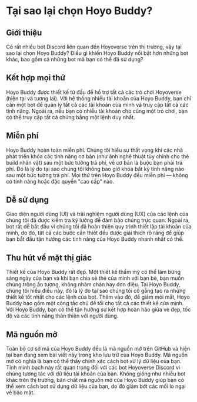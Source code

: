 # Tại sao lại chọn Hoyo Buddy?

## Giới thiệu

Có rất nhiều bot Discord liên quan đến Hoyoverse trên thị trường, vậy tại sao lại chọn Hoyo Buddy? Điều gì khiến Hoyo Buddy nổi bật hơn những bot khác, bao gồm cả những bot mà bạn có thể đã sử dụng?

## Kết hợp mọi thứ

Hoyo Buddy được thiết kế từ đầu để hỗ trợ tất cả các trò chơi Hoyoverse (hiện tại và tương lai). Với hệ thống nhiều tài khoản của Hoyo Buddy, bạn chỉ cần một bot để quản lý tất cả các tài khoản của mình và truy cập tất cả các tính năng. Ngoài ra, nếu bạn có nhiều tài khoản cho cùng một trò chơi, bạn có thể truy cập tất cả chúng bằng một lệnh duy nhất.

## Miễn phí

Hoyo Buddy hoàn toàn miễn phí. Chúng tôi hiểu sự thất vọng khi các nhà phát triển khóa các tính năng cơ bản (như ảnh nghệ thuật tùy chỉnh cho thẻ build nhân vật) sau một bức tường trả phí, về cơ bản là buộc bạn phải trả phí. Đó là lý do tại sao chúng tôi không bao giờ khóa bất kỳ tính năng nào sau một bức tường trả phí. Mọi thứ trên Hoyo Buddy đều miễn phí — không có tính năng hoặc đặc quyền "cao cấp" nào.

## Dễ sử dụng

Giao diện người dùng (UI) và trải nghiệm người dùng (UX) của các lệnh của chúng tôi đã được kiểm tra kỹ lưỡng để đảm bảo chúng trực quan. Ngoài ra, bot rất dễ bắt đầu vì chúng tôi đã hoàn thiện quy trình thiết lập tài khoản của mình, do đó, tất cả các bước cần thiết đều được giải thích rõ ràng để giúp bạn bắt đầu tận hưởng các tính năng của Hoyo Buddy nhanh nhất có thể.

## Thu hút về mặt thị giác

Thiết kế của Hoyo Buddy rất đẹp. Một thiết kế thẩm mỹ có thể làm bừng sáng ngày của bạn và khi bạn chia sẻ thẻ của mình với bạn bè, bạn muốn chúng trông ấn tượng, không nhàm chán hay đơn điệu. Tại Hoyo Buddy, chúng tôi hiểu điều này, đó là lý do tại sao chúng tôi cố gắng tạo ra những thiết kế tốt nhất cho các lệnh của bot. Thêm vào đó, để giảm mỏi mắt, Hoyo Buddy bao gồm một công tắc chủ đề tối cho tất cả các thiết kế của mình. Với Hoyo Buddy, bạn có thể tận hưởng sự kết hợp hoàn hảo giữa vẻ đẹp, tốc độ và các tính năng thân thiện với người dùng.

## Mã nguồn mở

Toàn bộ cơ sở mã của Hoyo Buddy đều là mã nguồn mở trên GitHub và hiện tại bạn đang xem bài viết này trong kho lưu trữ của Hoyo Buddy. Mã nguồn mở có nghĩa là bạn có thể thấy chính xác cách bot xử lý dữ liệu của bạn. Tính minh bạch này rất quan trọng đối với các bot Hoyoverse Discord vì chúng tương tác với dữ liệu tài khoản của bạn. Không giống như nhiều bot khác trên thị trường, bản chất mã nguồn mở của Hoyo Buddy giúp bạn có thể xem cách bot sử dụng dữ liệu của bạn, do đó giảm bớt các mối lo ngại về bảo mật.
